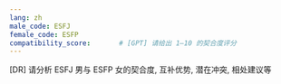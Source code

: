 ```yaml
---
lang: zh
male_code: ESFJ
female_code: ESFP
compatibility_score:       # [GPT] 请给出 1–10 的契合度评分
---
```


[DR] 请分析 ESFJ 男与 ESFP 女的契合度, 互补优势, 潜在冲突, 相处建议等

